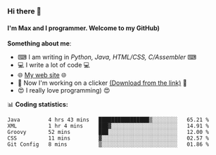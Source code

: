 ### Hi there 👋
#### I'm Max and I programmer. Welcome to my GitHub)

**Something about me**:
- ⌨ I am writing in _Python, Java, HTML/CSS, C/Assembler_ ⌨
- 💻 I write a lot of code 💻
- 🌐 [My web site](https://merive.herokuapp.com/) 🌐
- 🔘 Now I'm working on a clicker [(Download from the link)](https://merive.herokuapp.com/press1mtimes) 🔘
- 😍 I really love programming) 😍

📊 **Coding statistics:**
<!--START_SECTION:waka-->
```text
Java         4 hrs 43 mins   ████████████████▒░░░░░░░░   65.21 % 
XML          1 hr 4 mins     ███▓░░░░░░░░░░░░░░░░░░░░░   14.91 % 
Groovy       52 mins         ███░░░░░░░░░░░░░░░░░░░░░░   12.00 % 
CSS          11 mins         ▓░░░░░░░░░░░░░░░░░░░░░░░░   02.57 % 
Git Config   8 mins          ▒░░░░░░░░░░░░░░░░░░░░░░░░   01.86 % 
```
<!--END_SECTION:waka-->
